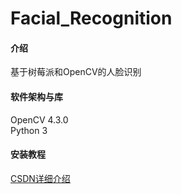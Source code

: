 # Facial_Recognition

#### 介绍
基于树莓派和OpenCV的人脸识别

#### 软件架构与库
OpenCV 4.3.0  
Python 3

#### 安装教程

[CSDN详细介绍](https://blog.csdn.net/weixin_42163073/article/details/107308759)